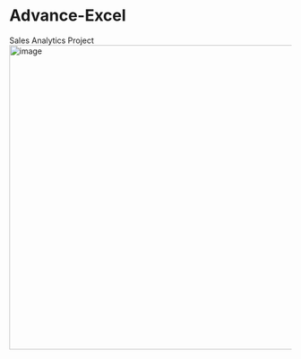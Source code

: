 # Advance-Excel
Sales Analytics Project
<img width="1288" height="544" alt="image" src="https://github.com/user-attachments/assets/3ea9097b-0a52-4245-a2d2-2ad820ac1e4d" />

